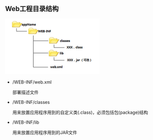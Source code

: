 ## Web工程目录结构

![WebProjectInfrastructure.png](images/WebProjectInfrastructure.png)

* /WEB-INF/web.xml
  
    部署描述文件

* /WEB-INF/classes
  
    用来放置应用程序用到的自定义类(.class)，必须包括包(package)结构

* /WEB-INF/lib
  
    用来放置应用程序用到的JAR文件
